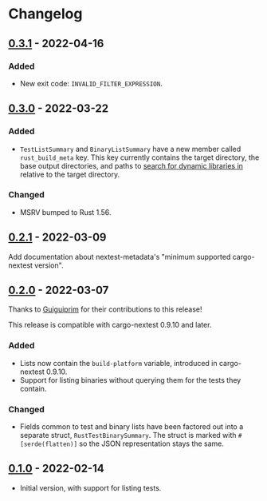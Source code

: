 # Changelog

## [0.3.1] - 2022-04-16

### Added

- New exit code: `INVALID_FILTER_EXPRESSION`.

## [0.3.0] - 2022-03-22

### Added

- `TestListSummary` and `BinaryListSummary` have a new member called `rust_build_meta` key. This key currently contains the target directory, the base output directories, and paths to [search for dynamic libraries in](https://nexte.st/book/env-vars#dynamic-library-paths) relative to the target directory.

### Changed

- MSRV bumped to Rust 1.56.

## [0.2.1] - 2022-03-09

Add documentation about nextest-metadata's "minimum supported cargo-nextest version".

## [0.2.0] - 2022-03-07

Thanks to [Guiguiprim](https://github.com/Guiguiprim) for their contributions to this release!

This release is compatible with cargo-nextest 0.9.10 and later.

### Added

- Lists now contain the `build-platform` variable, introduced in cargo-nextest 0.9.10.
- Support for listing binaries without querying them for the tests they contain.

### Changed

- Fields common to test and binary lists have been factored out into a separate struct, `RustTestBinarySummary`. The struct is marked with `#[serde(flatten)]` so the JSON representation stays the same.

## [0.1.0] - 2022-02-14

- Initial version, with support for listing tests.

[0.3.1]: https://github.com/nextest-rs/nextest/releases/tag/nextest-metadata-0.3.1
[0.3.0]: https://github.com/nextest-rs/nextest/releases/tag/nextest-metadata-0.3.0
[0.2.1]: https://github.com/nextest-rs/nextest/releases/tag/nextest-metadata-0.2.1
[0.2.0]: https://github.com/nextest-rs/nextest/releases/tag/nextest-metadata-0.2.0
[0.1.0]: https://github.com/nextest-rs/nextest/releases/tag/nextest-metadata-0.1.0
